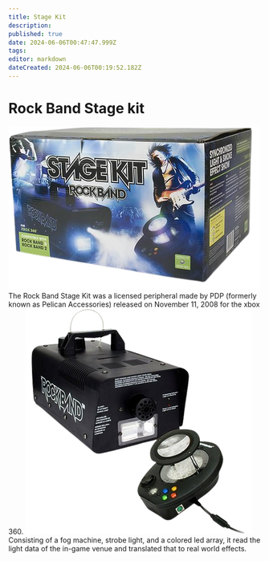 ```yaml
---
title: Stage Kit
description: 
published: true
date: 2024-06-06T00:47:47.999Z
tags: 
editor: markdown
dateCreated: 2024-06-06T00:19:52.182Z
---
```


# Rock Band Stage kit
![stagekitbox.png](/stagekit/stagekitbox.png)
The Rock Band Stage Kit was a licensed peripheral made by PDP (formerly known as Pelican Accessories) released on November 11, 2008 for the xbox 360. 
![stagekit.png](/stagekit/stagekit.png)
Consisting of a fog machine, strobe light, and a colored led array, it read the light data of the in-game venue and translated that to real world effects.